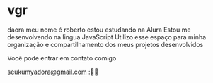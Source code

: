 # vgr
daora 
meu nome é roberto 
estou estudando na Alura 
Estou me desenvolvendo na lingua JavaScript
Utilizo esse espaço para minha organização e compartilhamento dos meus projetos desenvolvidos

Você pode entrar em contato comigo 

seukumyadora@gmail.com :👍🏽 
